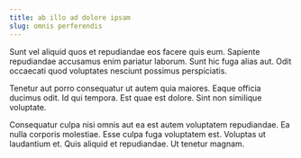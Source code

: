 ```yaml
---
title: ab illo ad dolore ipsam
slug: omnis perferendis
---
```


Sunt vel aliquid quos et repudiandae eos facere quis eum. Sapiente repudiandae accusamus enim pariatur laborum. Sunt hic fuga alias aut. Odit occaecati quod voluptates nesciunt possimus perspiciatis.

Tenetur aut porro consequatur ut autem quia maiores. Eaque officia ducimus odit. Id qui tempora. Est quae est dolore. Sint non similique voluptate.

Consequatur culpa nisi omnis aut ea est autem voluptatem repudiandae. Ea nulla corporis molestiae. Esse culpa fuga voluptatem est. Voluptas ut laudantium et. Quis aliquid et repudiandae. Ut tenetur magnam.
